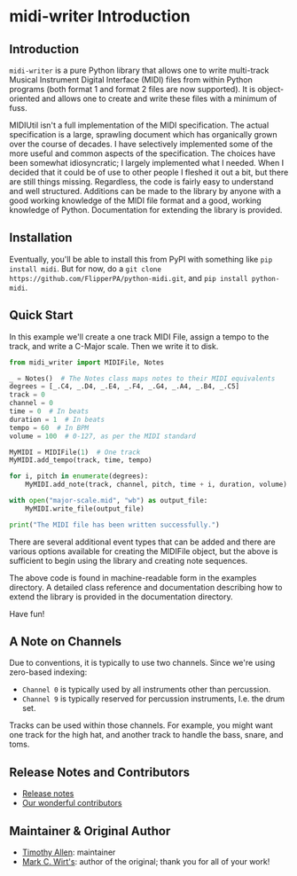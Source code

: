 # midi-writer Introduction

## Introduction

`midi-writer` is a pure Python library that allows one to write multi-track
Musical Instrument Digital Interface (MIDI) files from within Python
programs (both format 1 and format 2 files are now supported).
It is object-oriented and allows one to create and write these
files with a minimum of fuss.

MIDIUtil isn't a full implementation of the MIDI specification. The actual
specification is a large, sprawling document which has organically grown
over the course of decades. I have selectively implemented some of the
more useful and common aspects of the specification. The choices have
been somewhat idiosyncratic; I largely implemented what I needed. When
I decided that it could be of use to other people I fleshed it out a bit,
but there are still things missing. Regardless, the code is fairly easy to
understand and well structured. Additions can be made to the library by
anyone with a good working knowledge of the MIDI file format and a good,
working knowledge of Python. Documentation for extending the library
is provided.

## Installation

Eventually, you'll be able to install this from PyPI with something like `pip install midi`. But for now, do a `git clone https://github.com/FlipperPA/python-midi.git`, and `pip install python-midi`.

## Quick Start

In this example we'll create a one track MIDI File, assign a tempo to the track, and write a C-Major scale. Then we write it to disk.

```python
from midi_writer import MIDIFile, Notes

_ = Notes()  # The Notes class maps notes to their MIDI equivalents
degrees = [_.C4, _.D4, _.E4, _.F4, _.G4, _.A4, _.B4, _.C5]
track = 0
channel = 0
time = 0  # In beats
duration = 1  # In beats
tempo = 60  # In BPM
volume = 100  # 0-127, as per the MIDI standard

MyMIDI = MIDIFile(1)  # One track
MyMIDI.add_tempo(track, time, tempo)

for i, pitch in enumerate(degrees):
    MyMIDI.add_note(track, channel, pitch, time + i, duration, volume)

with open("major-scale.mid", "wb") as output_file:
    MyMIDI.write_file(output_file)

print("The MIDI file has been written successfully.")
```

There are several additional event types that can be added and there are
various options available for creating the MIDIFile object, but the above
is sufficient to begin using the library and creating note sequences.

The above code is found in machine-readable form in the examples directory.
A detailed class reference and documentation describing how to extend
the library is provided in the documentation directory.

Have fun!

## A Note on Channels

Due to conventions, it is typically to use two channels. Since we're using zero-based indexing:

* `Channel 0` is typically used by all instruments other than percussion.
* `Channel 9` is typically reserved for percussion instruments, I.e. the drum set.

Tracks can be used within those channels. For example, you might want one track for the high hat, and another track to handle the bass, snare, and toms.

## Release Notes and Contributors

* [Release notes](https://github.com/flipperpa/midi-writer/releases)
* [Our wonderful contributors](https://github.com/flipperpa/midi-writer/graphs/contributors)

## Maintainer & Original Author

* [Timothy Allen](https://github.com/flipperpa): maintainer
* [Mark C. Wirt's](https://github.com/MarkCWirt): author of the original; thank you for all of your work!
